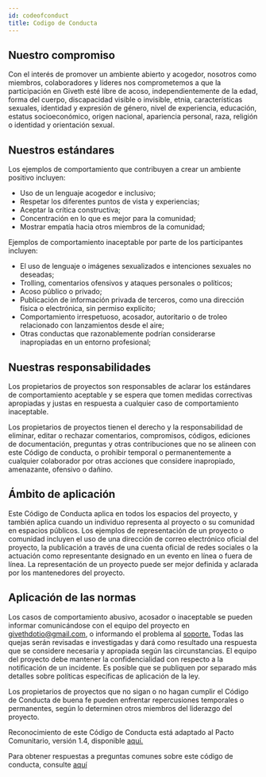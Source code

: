 ```yaml
---
id: codeofconduct
title: Codigo de Conducta
---
```

## Nuestro compromiso

Con el interés de promover un ambiente abierto y acogedor, nosotros como miembros, colaboradores y líderes nos comprometemos a que la participación en Giveth esté libre de acoso, independientemente de la edad, forma del cuerpo, discapacidad visible o invisible, etnia, características sexuales, identidad y expresión de género, nivel de experiencia, educación, estatus socioeconómico, origen nacional, apariencia personal, raza, religión o identidad y orientación sexual.

## Nuestros estándares

Los ejemplos de comportamiento que contribuyen a crear un ambiente positivo incluyen:

- Uso de un lenguaje acogedor e inclusivo;
- Respetar los diferentes puntos de vista y experiencias;
- Aceptar la crítica constructiva;
- Concentración en lo que es mejor para la comunidad;
- Mostrar empatía hacia otros miembros de la comunidad;

Ejemplos de comportamiento inaceptable por parte de los participantes incluyen:

- El uso de lenguaje o imágenes sexualizados e intenciones sexuales no deseadas;
- Trolling, comentarios ofensivos y ataques personales o políticos;
- Acoso público o privado;
- Publicación de información privada de terceros, como una dirección física o electrónica, sin permiso explícito;
- Comportamiento irrespetuoso, acosador, autoritario o de troleo relacionado con lanzamientos desde el aire;
- Otras conductas que razonablemente podrían considerarse inapropiadas en un entorno profesional;

## Nuestras responsabilidades

Los propietarios de proyectos son responsables de aclarar los estándares de comportamiento aceptable y se espera que tomen medidas correctivas apropiadas y justas en respuesta a cualquier caso de comportamiento inaceptable.

Los propietarios de proyectos tienen el derecho y la responsabilidad de eliminar, editar o rechazar comentarios, compromisos, códigos, ediciones de documentación, preguntas y otras contribuciones que no se alineen con este Código de conducta, o prohibir temporal o permanentemente a cualquier colaborador por otras acciones que considere inapropiado, amenazante, ofensivo o dañino.

## Ámbito de aplicación

Este Código de Conducta aplica en todos los espacios del proyecto, y también aplica cuando un individuo representa al proyecto o su comunidad en espacios públicos. Los ejemplos de representación de un proyecto o comunidad incluyen el uso de una dirección de correo electrónico oficial del proyecto, la publicación a través de una cuenta oficial de redes sociales o la actuación como representante designado en un evento en línea o fuera de línea. La representación de un proyecto puede ser mejor definida y aclarada por los mantenedores del proyecto.

## Aplicación de las normas

Los casos de comportamiento abusivo, acosador o inaceptable se pueden informar comunicándose con el equipo del proyecto en givethdotio@gmail.com, o informando el problema al [soporte.](https://giveth.io/support) Todas las quejas serán revisadas e investigadas y dará como resultado una respuesta que se considere necesaria y apropiada según las circunstancias. El equipo del proyecto debe mantener la confidencialidad con respecto a la notificación de un incidente. Es posible que se publiquen por separado más detalles sobre políticas específicas de aplicación de la ley.

Los propietarios de proyectos que no sigan o no hagan cumplir el Código de Conducta de buena fe pueden enfrentar repercusiones temporales o permanentes, según lo determinen otros miembros del liderazgo del proyecto.

Reconocimiento de este Código de Conducta está adaptado al Pacto Comunitario, versión 1.4, disponible [aquí.](https://www.contributor-covenant.org/version/1/4/code-of-conduct.html)

Para obtener respuestas a preguntas comunes sobre este código de conducta, consulte [aquí](https://www.contributor-covenant.org/faq)
